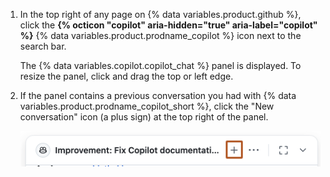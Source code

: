 1. In the top right of any page on {% data variables.product.github %}, click the **{% octicon "copilot" aria-hidden="true" aria-label="copilot" %}** {% data variables.product.prodname_copilot %} icon next to the search bar.

   The {% data variables.copilot.copilot_chat %} panel is displayed. To resize the panel, click and drag the top or left edge.

1. If the panel contains a previous conversation you had with {% data variables.product.prodname_copilot_short %}, click the "New conversation" icon (a plus sign) at the top right of the panel.

   ![Screenshot of the new conversation button, highlighted with a dark orange outline.](/assets/images/help/copilot/chat-new-conversation-button.png)
